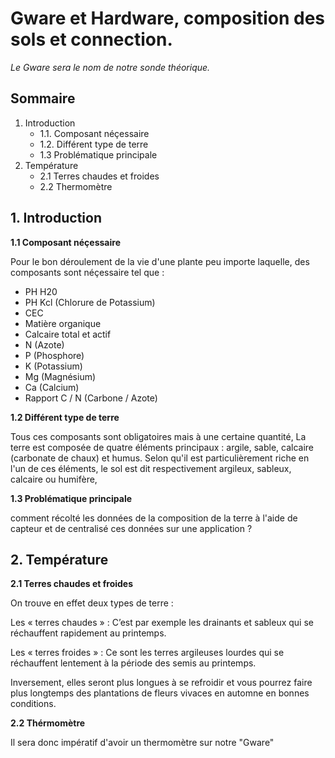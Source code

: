 # Gware et Hardware, composition des sols et connection.

*Le Gware sera le nom de notre sonde théorique.*

## Sommaire
1. Introduction
   * 1.1. Composant néçessaire
   * 1.2. Différent type de terre
   * 1.3 Problématique principale
2. Température
   * 2.1 Terres chaudes et froides
   * 2.2 Thermomètre

## 1. Introduction

**1.1 Composant néçessaire**

Pour le bon déroulement de la vie d'une plante peu importe laquelle, des composants sont néçessaire tel que :

- PH H20
- PH Kcl (Chlorure de Potassium)
- CEC
- Matière organique
- Calcaire total et actif
- N (Azote)
- P (Phosphore)
- K (Potassium)
- Mg (Magnésium)
- Ca (Calcium)
- Rapport C / N (Carbone / Azote)

**1.2 Différent type de terre**

Tous ces composants sont obligatoires mais à une certaine quantité,
La terre est composée de quatre éléments principaux : argile, sable, calcaire (carbonate de chaux) et humus. Selon qu'il est particulièrement riche en l'un de ces éléments, le sol est dit respectivement argileux, sableux, calcaire ou humifère,

**1.3 Problématique principale**

comment récolté les données de la composition de la terre à l'aide de capteur et de centralisé ces données sur une application ?

## 2. Température

**2.1 Terres chaudes et froides**

On trouve en effet deux types de terre : 

Les « terres chaudes » :
C’est par exemple les drainants et sableux qui se réchauffent rapidement au printemps.

Les « terres froides » :
Ce sont les terres argileuses lourdes qui se réchauffent lentement à la période des semis au printemps.

Inversement, elles seront plus longues à se refroidir et vous pourrez faire plus longtemps des plantations de fleurs vivaces en automne en bonnes conditions.

**2.2 Thérmomètre**

Il sera donc impératif d'avoir un thermomètre sur notre "Gware"
